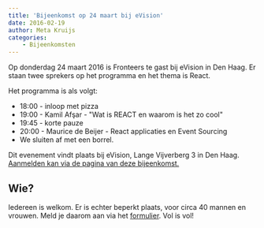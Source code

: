```yaml
---
title: 'Bijeenkomst op 24 maart bij eVision'
date: 2016-02-19
author: Meta Kruijs
categories:
    - Bijeenkomsten
---
```


Op donderdag 24 maart 2016 is Fronteers te gast bij eVision in Den Haag. Er staan twee sprekers op het programma en het thema is React.

Het programma is als volgt:

-   18:00 - inloop met pizza
-   19:00 - Kamil Afşar - "Wat is REACT en waarom is het zo cool"
-   19:45 - korte pauze
-   20:00 - Maurice de Beijer - React applicaties en Event Sourcing
-   We sluiten af met een borrel.

Dit evenement vindt plaats bij eVision, Lange Vijverberg 3 in Den Haag. [Aanmelden kan via de pagina van deze bijeenkomst.](/bijeenkomsten/2016/evision)

## Wie?

Iedereen is welkom. Er is echter beperkt plaats, voor circa 40 mannen en vrouwen. Meld je daarom aan via het [formulier](/nl/activiteiten/2016/evision). Vol is vol!
